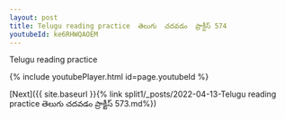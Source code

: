 ```yaml
---
layout: post
title: Telugu reading practice  తెలుగు  చదవడం  ప్రాక్టీస్ 574
youtubeId: ke6RHWQAOEM
---
```

 
 
Telugu reading practice
 
 
 
 
 


{% include youtubePlayer.html id=page.youtubeId %}
 
[Next]({{ site.baseurl }}{% link  split1/_posts/2022-04-13-Telugu reading practice  తెలుగు  చదవడం  ప్రాక్టీస్ 573.md%})
 
